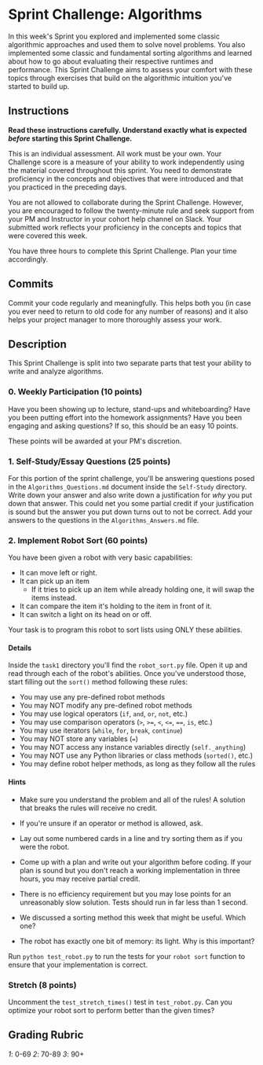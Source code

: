 # Sprint Challenge: Algorithms

In this week's Sprint you explored and implemented some classic algorithmic
approaches and used them to solve novel problems. You also implemented some
classic and fundamental sorting algorithms and learned about how to go about
evaluating their respective runtimes and performance. This Sprint Challenge aims
to assess your comfort with these topics through exercises that build on the
algorithmic intuition you've started to build up.

## Instructions

**Read these instructions carefully. Understand exactly what is expected
_before_ starting this Sprint Challenge.**

This is an individual assessment. All work must be your own. Your Challenge
score is a measure of your ability to work independently using the material
covered throughout this sprint. You need to demonstrate proficiency in the
concepts and objectives that were introduced and that you practiced in the
preceding days.

You are not allowed to collaborate during the Sprint Challenge. However, you are
encouraged to follow the twenty-minute rule and seek support from your PM and
Instructor in your cohort help channel on Slack. Your submitted work reflects
your proficiency in the concepts and topics that were covered this week.

You have three hours to complete this Sprint Challenge. Plan your time
accordingly.

## Commits

Commit your code regularly and meaningfully. This helps both you (in case you
ever need to return to old code for any number of reasons) and it also helps
your project manager to more thoroughly assess your work.

## Description

This Sprint Challenge is split into two separate parts that test your ability to
write and analyze algorithms.

### 0. Weekly Participation (10 points)

Have you been showing up to lecture, stand-ups and whiteboarding? Have you been
putting effort into the homework assignments? Have you been engaging and asking
questions? If so, this should be an easy 10 points.

These points will be awarded at your PM's discretion.

### 1. Self-Study/Essay Questions (25 points)

For this portion of the sprint challenge, you'll be answering questions posed in
the `Algorithms_Questions.md` document inside the `Self-Study` directory. Write
down your answer and also write down a justification for _why_ you put down that
answer. This could net you some partial credit if your justification is sound
but the answer you put down turns out to not be correct. Add your answers to the
questions in the `Algorithms_Answers.md` file.

### 2. Implement Robot Sort (60 points)

You have been given a robot with very basic capabilities:

  * It can move left or right.
  * It can pick up an item
    * If it tries to pick up an item while already holding one, it will
      swap the items instead.
  * It can compare the item it's holding to the item in front of it.
  * It can switch a light on its head on or off.

Your task is to program this robot to sort lists using ONLY these abilities.

#### Details

Inside the `task1` directory you'll find the `robot_sort.py` file. Open it
up and read through each of the robot's abilities. Once you've understood
those, start filling out the `sort()` method following these rules:

  * You may use any pre-defined robot methods
  * You may NOT modify any pre-defined robot methods
  * You may use logical operators (`if`, `and`, `or`, `not`, etc.)
  * You may use comparison operators (`>`, `>=`, `<`, `<=`, `==`, `is`, etc.)
  * You may use iterators (`while`, `for`, `break`, `continue`)
  * You may NOT store any variables (`=`)
  * You may NOT access any instance variables directly (`self._anything`)
  * You may NOT use any Python libraries or class methods (`sorted()`, etc.)
  * You may define robot helper methods, as long as they follow all the rules


#### Hints

* Make sure you understand the problem and all of the rules! A solution that
  breaks the rules will receive no credit.

* If you're unsure if an operator or method is allowed, ask.

* Lay out some numbered cards in a line and try sorting them as if you were
  the robot.

* Come up with a plan and write out your algorithm before coding. If your
  plan is sound but you don't reach a working implementation in three hours,
  you may receive partial credit.

* There is no efficiency requirement but you may lose points for an
  unreasonably slow solution. Tests should run in far less than 1 second.

* We discussed a sorting method this week that might be useful. Which one?

* The robot has exactly one bit of memory: its light. Why is this important?

Run `python test_robot.py` to run the tests for your `robot sort` function to
ensure that your implementation is correct.

### Stretch (8 points)

Uncomment the `test_stretch_times()` test in `test_robot.py`. Can you optimize
your robot sort to perform better than the given times?

## Grading Rubric

*1*: 0-69
*2*: 70-89
*3*: 90+
